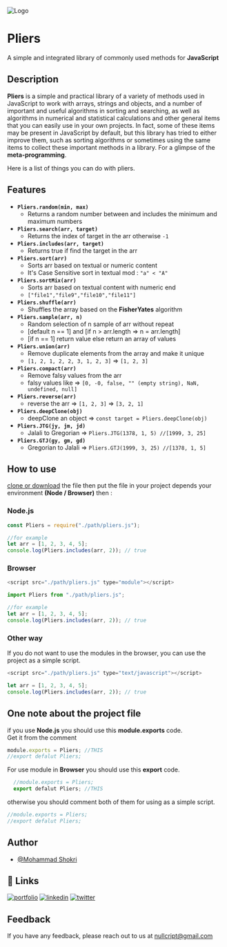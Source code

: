 ![Logo](https://i.ibb.co/TBD1xMn/pliers-Logo.png)

# Pliers

A simple and integrated library of commonly used methods for **JavaScript**

## Description

**Pliers** is a simple and practical library of a variety of methods used in JavaScript to work with arrays, strings and objects, and a number of important and useful algorithms in sorting and searching, as well as algorithms in numerical and statistical calculations and other general items that you can easily use in your own projects.
In fact, some of these items may be present in JavaScript by default, but this library has tried to either improve them, such as sorting algorithms or sometimes using the same items to collect these important methods in a library. For a glimpse of the **meta-programming**.

Here is a list of things you can do with pliers.

## Features

-   **`Pliers.random(min, max)`**
    -   Returns a random number between and includes the minimum and maximum numbers
-   **`Pliers.search(arr, target)`**
    -   Returns the index of target in the arr otherwise `-1`
-   **`Pliers.includes(arr, target)`**
    -   Returns true if find the target in the arr
-   **`Pliers.sort(arr)`**
    -   Sorts arr based on textual or numeric content
    -   It's Case Sensitive sort in textual mod : `"a" < "A"`
-   **`Pliers.sortMix(arr)`**
    -   Sorts arr based on textual content with numeric end
    -   `["file1","file9","file10","file11"]`
-   **`Pliers.shuffle(arr)`**
    -   Shuffles the array based on the **FisherYates** algorithm
-   **`Pliers.sample(arr, n)`**
    -   Random selection of n sample of arr without repeat
    -   [default n == 1] and [if n > arr.length => n = arr.length]
    -   [if n == 1] return value else return an array of values
-   **`Pliers.union(arr)`**
    -   Remove duplicate elements from the array and make it unique
    -   `[1, 2, 1, 2, 2, 3, 1, 2, 3]` => `[1, 2, 3]`
-   **`Pliers.compact(arr)`**
    -   Remove falsy values from the arr
    -   falsy values like => `[0, -0, false, "" (empty string), NaN, undefined, null]`
-   **`Pliers.reverse(arr)`**
    -   reverse the arr => `[1, 2, 3]` => `[3, 2, 1]`
-   **`Pliers.deepClone(obj)`**
    -   deepClone an object => `const target = Pliers.deepClone(obj)`
-   **`Pliers.JTG(jy, jm, jd)`**
    -   Jalali to Gregorian => `Pliers.JTG(1378, 1, 5) //[1999, 3, 25]`
-   **`Pliers.GTJ(gy, gm, gd)`**
    -   Gregorian to Jalali => `Pliers.GTJ(1999, 3, 25) //[1378, 1, 5]`

## How to use

[clone or download](https://github.com/nullcript/pliers) the file then
put the file in your project depends your environment **(Node / Browser)**
then :

### Node.js

```javascript
const Pliers = require("./path/pliers.js");

//for example
let arr = [1, 2, 3, 4, 5];
console.log(Pliers.includes(arr, 2)); // true
```

### Browser

```javascript
<script src="./path/pliers.js" type="module"></script>
```

```javascript
import Pliers from "./path/pliers.js";

//for example
let arr = [1, 2, 3, 4, 5];
console.log(Pliers.includes(arr, 2)); // true
```

### Other way

If you do not want to use the modules in the browser, you can use the project as a simple script.

```javascript
<script src="./path/pliers.js" type="text/javascript"></script>
```

```javascript
let arr = [1, 2, 3, 4, 5];
console.log(Pliers.includes(arr, 2)); // true
```

## One note about the project file

if you use **Node.js** you should use this **module.exports** code.  
Get it from the comment

```javascript
module.exports = Pliers; //THIS
//export defalut Pliers;
```

For use module in **Browser** you should use this **export** code.

```javascript
  //module.exports = Pliers;
  export defalut Pliers; //THIS
```

otherwise you should comment both of them for using as a simple script.

```javascript
//module.exports = Pliers;
//export defalut Pliers;
```

## Author

-   [@Mohammad Shokri](https://www.github.com/nullcript)

## 🔗 Links

[![portfolio](https://img.shields.io/badge/my_portfolio-000?style=for-the-badge&logo=ko-fi&logoColor=white)](https://github.com/nullcript)
[![linkedin](https://img.shields.io/badge/linkedin-0A66C2?style=for-the-badge&logo=linkedin&logoColor=white)](https://www.linkedin.com/in/nullcript)
[![twitter](https://img.shields.io/badge/twitter-1DA1F2?style=for-the-badge&logo=twitter&logoColor=white)](https://twitter.com/nullcript)

## Feedback

If you have any feedback, please reach out to us at nullcript@gmail.com
